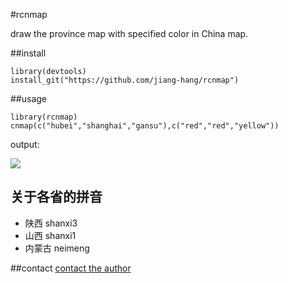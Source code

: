 #rcnmap

draw the province map with specified color in China map.

##install
```
library(devtools)
install_git("https://github.com/jiang-hang/rcnmap")
```

##usage
```
library(rcnmap)
cnmap(c("hubei","shanghai","gansu"),c("red","red","yellow"))
```

output:

![](http://www.bagualu.net/wordpress/wp-content/uploads/2016/01/cnmap.png)

 
## 关于各省的拼音

- 陕西 shanxi3
- 山西 shanxi1
- 内蒙古 neimeng


##contact
[contact the author](http://www.bagualu.net)
